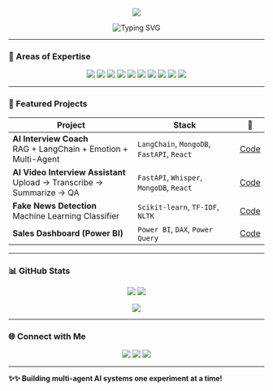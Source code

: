 <p align="center">
  <img src="https://capsule-render.vercel.app/api?type=waving&color=gradient&height=200&section=header&text=Hi+%F0%9F%91%8B+I'm+Ajitha+Pamula&fontSize=50&animation=shine" />
</p>

<p align="center">
  <img src="https://readme-typing-svg.demolab.com?font=Fira+Code&pause=500&center=true&vCenter=true&width=600&lines=AI+Developer+%7C+LangChain+%7C+RAG+%7C+Agents;DL+%7C+NLP+%7C+ML+%7C+Full-Stack+%7C+Data+Science" alt="Typing SVG" />
</p>

---

### 🧠 Areas of Expertise

<p align="center">
  <img src="https://img.shields.io/badge/Python-3776AB?style=for-the-badge&logo=python&logoColor=white"/>
  <img src="https://img.shields.io/badge/LangChain-000000?style=for-the-badge&logo=LangChain&logoColor=white"/>
  <img src="https://img.shields.io/badge/RAG-FF6F61?style=for-the-badge"/>
  <img src="https://img.shields.io/badge/Agents-5A31F4?style=for-the-badge"/>
  <img src="https://img.shields.io/badge/NLP-7C3AED?style=for-the-badge"/>
  <img src="https://img.shields.io/badge/DL-FF6D00?style=for-the-badge"/>
  <img src="https://img.shields.io/badge/React-20232A?style=for-the-badge&logo=react&logoColor=61DAFB"/>
  <img src="https://img.shields.io/badge/MongoDB-4EA94B?style=for-the-badge&logo=mongodb&logoColor=white"/>
  <img src="https://img.shields.io/badge/FastAPI-009688?style=for-the-badge&logo=fastapi&logoColor=white"/>
  <img src="https://img.shields.io/badge/Three.js-000000?style=for-the-badge&logo=three.js&logoColor=white"/>
</p>

---

### 🌟 Featured Projects

| Project | Stack | 🔗 |
|--------|-------|----|
| **AI Interview Coach**<br>RAG + LangChain + Emotion + Multi-Agent | `LangChain`, `MongoDB`, `FastAPI`, `React` | [Code](https://github.com/ajithapamula/AI-Interview-Coach) |
| **AI Video Interview Assistant**<br>Upload → Transcribe → Summarize → QA | `FastAPI`, `Whisper`, `MongoDB`, `React` | [Code](https://github.com/ajithapamula/AI-Video-Interview-Assistant) |
| **Fake News Detection**<br>Machine Learning Classifier | `Scikit-learn`, `TF-IDF`, `NLTK` | [Code](https://github.com/ajithapamula/fake-news-detection) |
| **Sales Dashboard (Power BI)** | `Power BI`, `DAX`, `Power Query` | [Code](https://github.com/ajithapamula) |

---

### 📊 GitHub Stats

<p align="center">
  <img src="https://github-readme-stats.vercel.app/api?username=ajithapamula&show_icons=true&theme=dracula&border_radius=8" />
  <img src="https://github-readme-streak-stats.herokuapp.com?user=ajithapamula&theme=dracula&border_radius=8" />
</p>

<p align="center">
  <img src="https://github-profile-trophy.vercel.app/?username=ajithapamula&theme=dracula&margin-w=15&margin-h=15" />
</p>

---

### 🌐 Connect with Me

<p align="center">
  <a href="mailto:pamulaajitha04@gmail.com"><img src="https://img.shields.io/badge/Gmail-D14836?style=for-the-badge&logo=gmail"/></a>
  <a href="https://www.linkedin.com/in/ajithapamula"><img src="https://img.shields.io/badge/LinkedIn-blue?style=for-the-badge&logo=linkedin"/></a>
  <a href="https://github.com/ajithapamula"><img src="https://img.shields.io/badge/GitHub-181717?style=for-the-badge&logo=github"/></a>
</p>

---

**✨✨ Building multi-agent AI systems one experiment at a time!**  
